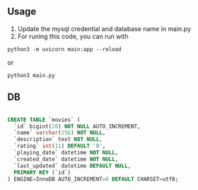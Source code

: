 ## Usage

1. Update the mysql credential and database name in main.py
2. For runing this code, you can run with 
 ```
 python3 -m uvicorn main:app --reload
 ```

 or 
 ```
 python3 main.py
 ```

## DB

~~~~sql

CREATE TABLE `movies` (
  `id` bigint(20) NOT NULL AUTO_INCREMENT,
  `name` varchar(256) NOT NULL,
  `description` text NOT NULL,
  `rating` int(11) DEFAULT '0',
  `playing_date` datetime NOT NULL,
  `created_date` datetime NOT NULL,
  `last_updated` datetime DEFAULT NULL,
  PRIMARY KEY (`id`)
) ENGINE=InnoDB AUTO_INCREMENT=0 DEFAULT CHARSET=utf8;

~~~~